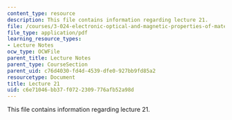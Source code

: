 ```yaml
---
content_type: resource
description: This file contains information regarding lecture 21.
file: /courses/3-024-electronic-optical-and-magnetic-properties-of-materials-spring-2013/c6e71046bb37f0722309776afb52a98d_MIT3_024S13_2012lec21.pdf
file_type: application/pdf
learning_resource_types:
- Lecture Notes
ocw_type: OCWFile
parent_title: Lecture Notes
parent_type: CourseSection
parent_uid: c76d4030-fd4d-4539-dfe0-927bb9fd85a2
resourcetype: Document
title: Lecture 21
uid: c6e71046-bb37-f072-2309-776afb52a98d
---
```

This file contains information regarding lecture 21.

